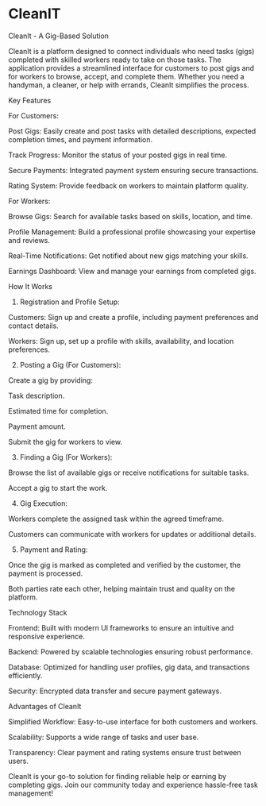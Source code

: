 # CleanIT

CleanIt - A Gig-Based Solution

CleanIt is a platform designed to connect individuals who need tasks (gigs) completed with skilled workers ready to take on those tasks. The application provides a streamlined interface for customers to post gigs and for workers to browse, accept, and complete them. Whether you need a handyman, a cleaner, or help with errands, CleanIt simplifies the process.

Key Features

For Customers:

Post Gigs: Easily create and post tasks with detailed descriptions, expected completion times, and payment information.

Track Progress: Monitor the status of your posted gigs in real time.

Secure Payments: Integrated payment system ensuring secure transactions.

Rating System: Provide feedback on workers to maintain platform quality.

For Workers:

Browse Gigs: Search for available tasks based on skills, location, and time.

Profile Management: Build a professional profile showcasing your expertise and reviews.

Real-Time Notifications: Get notified about new gigs matching your skills.

Earnings Dashboard: View and manage your earnings from completed gigs.

How It Works

1. Registration and Profile Setup:

Customers: Sign up and create a profile, including payment preferences and contact details.

Workers: Sign up, set up a profile with skills, availability, and location preferences.

2. Posting a Gig (For Customers):

Create a gig by providing:

Task description.

Estimated time for completion.

Payment amount.

Submit the gig for workers to view.

3. Finding a Gig (For Workers):

Browse the list of available gigs or receive notifications for suitable tasks.

Accept a gig to start the work.

4. Gig Execution:

Workers complete the assigned task within the agreed timeframe.

Customers can communicate with workers for updates or additional details.

5. Payment and Rating:

Once the gig is marked as completed and verified by the customer, the payment is processed.

Both parties rate each other, helping maintain trust and quality on the platform.

Technology Stack

Frontend: Built with modern UI frameworks to ensure an intuitive and responsive experience.

Backend: Powered by scalable technologies ensuring robust performance.

Database: Optimized for handling user profiles, gig data, and transactions efficiently.

Security: Encrypted data transfer and secure payment gateways.

Advantages of CleanIt

Simplified Workflow: Easy-to-use interface for both customers and workers.

Scalability: Supports a wide range of tasks and user base.

Transparency: Clear payment and rating systems ensure trust between users.

CleanIt is your go-to solution for finding reliable help or earning by completing gigs. Join our community today and experience hassle-free task management!
